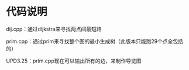 # 代码说明

dij.cpp：通过dijkstra来寻找两点间最短路

prim.cpp：通过prim来寻找整个图的最小生成树（此版本只能跑29个点全包括的）

UPD3.25：prim.cpp现在可以输出所有的边，来制作导览图

